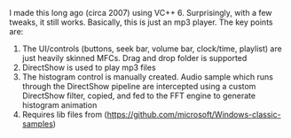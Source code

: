 I made this long ago (circa 2007) using VC++ 6. Surprisingly, with a few tweaks, it still works.
Basically, this is just an mp3 player. The key points are:
1.	The UI/controls (buttons, seek bar, volume bar, clock/time, playlist) are just heavily skinned MFCs. Drag and drop folder is supported
2.	DirectShow is used to play mp3 files
3.	The histogram control is manually created. Audio sample which runs through the DirectShow pipeline are intercepted using a custom DirectShow filter, copied, and fed to the FFT engine to generate histogram animation
4. Requires lib files from (https://github.com/microsoft/Windows-classic-samples)
